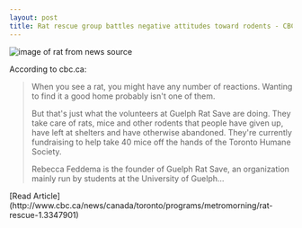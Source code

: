 ```yaml
---
layout: post
title: Rat rescue group battles negative attitudes toward rodents - CBC.ca
---
```


![image of rat from news source](http://i.cbc.ca/1.3347932.1449095207!/fileImage/httpImage/image.jpg_gen/derivatives/16x9_1180/orlando-the-rat.jpg)

According to cbc.ca: 
<blockquote>When you see a rat, you might have any number of reactions. Wanting to find it a good home probably isn't one of them.

But that's just what the volunteers at Guelph Rat Save are doing. They take care of rats, mice and other rodents that people have given up, have left at shelters and have otherwise abandoned. They're currently fundraising to help take 40 mice off the hands of the Toronto Humane Society.

Rebecca Feddema is the founder of Guelph Rat Save, an organization mainly run by students at the University of Guelph...
</blockquote>
[Read Article](http://www.cbc.ca/news/canada/toronto/programs/metromorning/rat-rescue-1.3347901)
